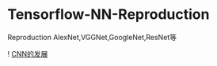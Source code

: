# Tensorflow-NN-Reproduction
Reproduction AlexNet,VGGNet,GoogleNet,ResNet等

! [CNN的发展](https://github.com/RamboSofter/Tensorflow-NN-Reproduction/blob/master/descripe/development_net.png?1541652881672)

